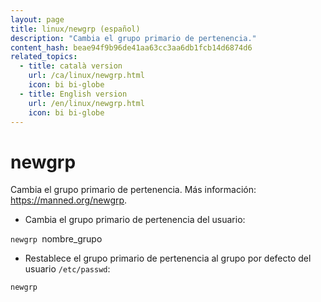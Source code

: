 ```yaml
---
layout: page
title: linux/newgrp (español)
description: "Cambia el grupo primario de pertenencia."
content_hash: beae94f9b96de41aa63cc3aa6db1fcb14d6874d6
related_topics:
  - title: català version
    url: /ca/linux/newgrp.html
    icon: bi bi-globe
  - title: English version
    url: /en/linux/newgrp.html
    icon: bi bi-globe
---
```

# newgrp

Cambia el grupo primario de pertenencia.
Más información: <https://manned.org/newgrp>.

- Cambia el grupo primario de pertenencia del usuario:

`newgrp `<span class="tldr-var badge badge-pill bg-dark-lm bg-white-dm text-white-lm text-dark-dm font-weight-bold">nombre_grupo</span>

- Restablece el grupo primario de pertenencia al grupo por defecto del usuario `/etc/passwd`:

`newgrp`
